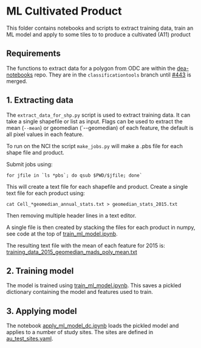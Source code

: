 # ML Cultivated Product

This folder contains notebooks and scripts to extract training data, train an ML model and apply to some tiles to to produce a cultivated (A11) product

## Requirements

The functions to extract data for a polygon from ODC are within the [dea-notebooks](https://github.com/GeoscienceAustralia/dea-notebooks/) repo.
They are in the `classificationtools` branch until [#443](https://github.com/GeoscienceAustralia/dea-notebooks/pull/443) is merged.

## 1. Extracting data

The `extract_data_for_shp.py` script is used to extract training data. It can take a single shapefile or list as input. Flags can be used to extract the mean (`--mean`) or geomedian (`--geomedian) of each feature, the default is all pixel values in each feature.

To run on the NCI the script `make_jobs.py` will make a .pbs file for each shape file and product.

Submit jobs using:
```
for jfile in `ls *pbs`; do qsub $PWD/$jfile; done`
```

This will create a text file for each shapefile and product. Create a single text file for each product using:

```
cat Cell_*geomedian_annual_stats.txt > geomedian_stats_2015.txt
```

Then removing multiple header lines in a text editor.

A single file is then created by stacking the files for each product in numpy, see code at the top of [train_ml_model.ipynb](train_ml_model.ipynb).

The resulting text file with the mean of each feature for 2015 is: [training_data_2015_geomedian_mads_poly_mean.txt](training_data_2015_geomedian_mads_poly_mean.txt)

## 2. Training model

The model is trained using [train_ml_model.ipynb](train_ml_model.ipynb). This saves a pickled dictionary containing the model and features used to train.

## 3. Applying model

The notebook [apply_ml_model_dc.ipynb](apply_ml_model_dc.ipynb) loads the pickled model and applies to a number of study sites. The sites are defined in [au_test_sites.yaml](au_test_sites.yaml).

